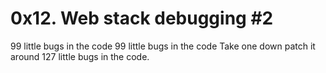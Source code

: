 # 0x12. Web stack debugging #2

99 little bugs in the code
99 little bugs in the code
Take one down patch it around
127 little bugs in the code. 